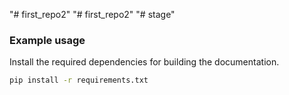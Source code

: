 "# first_repo2" 
"# first_repo2" 
"# stage" 


### Example usage

Install the required dependencies for building the documentation.

```bash
pip install -r requirements.txt
```
